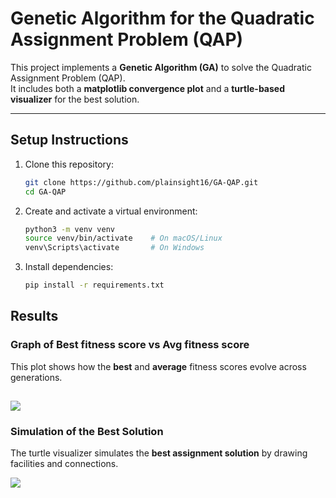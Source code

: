 # Genetic Algorithm for the Quadratic Assignment Problem (QAP)

This project implements a **Genetic Algorithm (GA)** to solve the Quadratic Assignment Problem (QAP).  
It includes both a **matplotlib convergence plot** and a **turtle-based visualizer** for the best solution.

---

## Setup Instructions

1. Clone this repository:
   ```bash
   git clone https://github.com/plainsight16/GA-QAP.git
   cd GA-QAP

2. Create and activate a virtual environment:
    ```bash
    python3 -m venv venv
    source venv/bin/activate    # On macOS/Linux
    venv\Scripts\activate       # On Windows
3. Install dependencies:
    ```bash
    pip install -r requirements.txt

## Results

### Graph of Best fitness score vs Avg fitness score
This plot shows how the **best** and **average** fitness scores evolve across generations.

![](/GA_Convergence.png)
---

### Simulation of the Best Solution
The turtle visualizer simulates the **best assignment solution** by drawing facilities and connections.

![](/Simulator.png)
